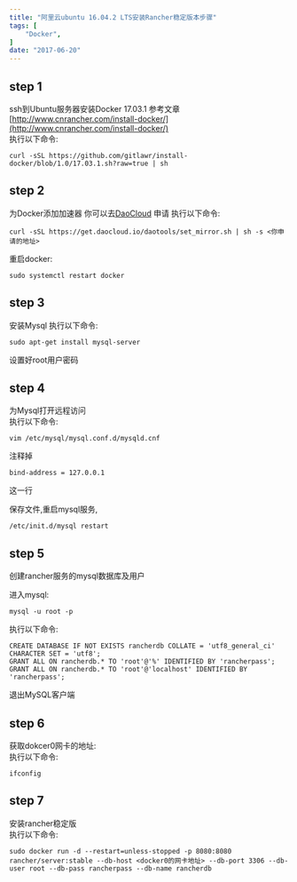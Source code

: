 ```yaml
---
title: "阿里云ubuntu 16.04.2 LTS安装Rancher稳定版本步骤"
tags: [
    "Docker",
]
date: "2017-06-20"
---
```


## step 1
ssh到Ubuntu服务器安装Docker 17.03.1
参考文章[http://www.cnrancher.com/install-docker/](http://www.cnrancher.com/install-docker/)    
执行以下命令:    
```shell
curl -sSL https://github.com/gitlawr/install-docker/blob/1.0/17.03.1.sh?raw=true | sh
```

## step 2
为Docker添加加速器
你可以去[DaoCloud](http://www.daocloud.io/) 申请
执行以下命令:
```shell
curl -sSL https://get.daocloud.io/daotools/set_mirror.sh | sh -s <你申请的地址>
```
重启docker:    
```shell
sudo systemctl restart docker
```

## step 3
安装Mysql
执行以下命令:
```shell
sudo apt-get install mysql-server
```
设置好root用户密码

## step 4
为Mysql打开远程访问   
执行以下命令:   
```shell
vim /etc/mysql/mysql.conf.d/mysqld.cnf
```    
注释掉
```shell
bind-address = 127.0.0.1
```
这一行

保存文件,重启mysql服务, 
```shell
/etc/init.d/mysql restart
```

## step 5
创建rancher服务的mysql数据库及用户   

进入mysql:
```shell
mysql -u root -p
```

执行以下命令:   
 ```shell
CREATE DATABASE IF NOT EXISTS rancherdb COLLATE = 'utf8_general_ci' CHARACTER SET = 'utf8';   
GRANT ALL ON rancherdb.* TO 'root'@'%' IDENTIFIED BY 'rancherpass';
GRANT ALL ON rancherdb.* TO 'root'@'localhost' IDENTIFIED BY 'rancherpass';
```     
退出MySQL客户端

## step 6
获取dokcer0网卡的地址:    
执行以下命令:    
```shell
ifconfig
```

## step 7
安装rancher稳定版    
执行以下命令:    
```shell
sudo docker run -d --restart=unless-stopped -p 8080:8080 rancher/server:stable --db-host <docker0的网卡地址> --db-port 3306 --db-user root --db-pass rancherpass --db-name rancherdb
```
